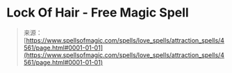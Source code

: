 <!--yml
category: 未分类
date: 2024-06-12 18:38:19
-->

# Lock Of Hair - Free Magic Spell

> 来源：[https://www.spellsofmagic.com/spells/love_spells/attraction_spells/4561/page.html#0001-01-01](https://www.spellsofmagic.com/spells/love_spells/attraction_spells/4561/page.html#0001-01-01)